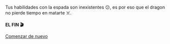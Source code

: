 Tus habilidades con la espada son inexistentes 😕, es por eso que el dragon no pierde tiempo en matarte ☠️.

**EL FIN 🎬**

[Comenzar de nuevo](../begin-journey.md)
